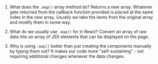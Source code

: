 1. What does the `.map()` array method do?
   Returns a new array. Whatever gets returned from the callback
   function provided is placed at the same index in the new array.
   Usually we take the items from the original array and modify them
   in some way.

2. What do we usually use `.map()` for in React?
   Convert an array of raw data into an array of JSX elements
   that can be displayed on the page.

3. Why is using `.map()` better than just creating the components
   manually by typing them out?
   It makes our code more "self-sustaining" - not requiring
   additional changes whenever the data changes.
